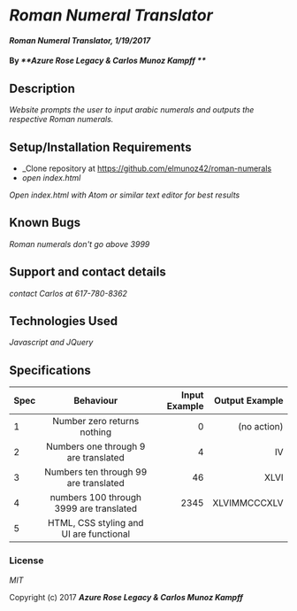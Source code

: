 # _Roman Numeral Translator_

#### _Roman Numeral Translator, 1/19/2017_

#### By _**Azure Rose Legacy & Carlos Munoz Kampff **_

## Description

_Website prompts the user to input arabic numerals and outputs the respective Roman numerals._

## Setup/Installation Requirements

* _Clone repository at https://github.com/elmunoz42/roman-numerals
* _open index.html_


_Open index.html with Atom or similar text editor for best results_

## Known Bugs

_Roman numerals don't go above 3999_

## Support and contact details

_contact Carlos at 617-780-8362_

## Technologies Used

_Javascript and JQuery_

## Specifications

|Spec | Behaviour          | Input Example | Output Example |
| ----|:------------------:|--------------:|---------------:|
|1    | Number zero returns nothing| 0     | (no action)    |
|2    | Numbers one through 9 are translated| 4 | IV        |
|3    | Numbers ten through 99 are translated| 46 | XLVI    |
|4    | numbers 100 through 3999 are translated| 2345 |XLVIMMCCCXLV|
|5    | HTML, CSS styling and UI are functional|      |            |

### License

*MIT*

Copyright (c) 2017 **_Azure Rose Legacy & Carlos Munoz Kampff_**
